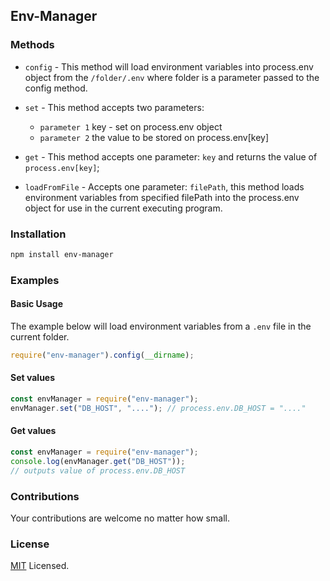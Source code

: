 ## Env-Manager

### Methods
* `config` - This method will load environment variables into process.env object from the `/folder/.env` where folder is a parameter passed to the config method.
* `set` - This method accepts two parameters:
    
    * `parameter 1` key - set on process.env object
    * `parameter 2` the value to be stored on process.env[key]
* `get` - This method accepts one parameter: `key` and returns the value of `process.env[key]`;
* `loadFromFile` - Accepts one parameter: `filePath`, this method loads environment variables from specified filePath into the process.env object for use in the current executing program.

### Installation
```sh
npm install env-manager
```

### Examples
#### Basic Usage
The example below will load environment variables from a `.env` file in the current folder.
```js
require("env-manager").config(__dirname);
```

#### Set values
```js
const envManager = require("env-manager");
envManager.set("DB_HOST", "...."); // process.env.DB_HOST = "...."
```

#### Get values
```js
const envManager = require("env-manager");
console.log(envManager.get("DB_HOST"));
// outputs value of process.env.DB_HOST
```

### Contributions
Your contributions are welcome no matter how small.

### License
[MIT](./LICENSE) Licensed.